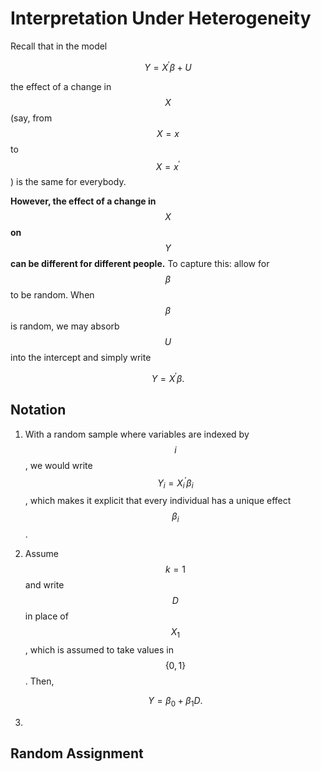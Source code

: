 # Interpretation Under Heterogeneity

Recall that in the model

$$
Y=X^{\prime} \beta+U
$$

the effect of a change in $$X$$ (say, from $$X=x$$ to $$X=x^{\prime}$$ ) is the same for everybody.

**However, the effect of a change in** $$X$$ **on** $$Y$$ **can be different for different people.** To capture this: allow for $$\beta$$ to be random. When $$\beta$$ is random, we may absorb $$U$$ into the intercept and simply write

$$
Y=X^{\prime} \beta .
$$

## Notation

1. With a random sample where variables are indexed by $$i$$, we would write $$Y_i=X_i^{\prime} \beta_i$$, which makes it explicit that every individual has a unique effect $$\beta_i$$.
2.  Assume $$k=1$$ and write $$D$$ in place of $$X_1$$, which is assumed to take values in $$\{0,1\}$$. Then,

    $$
    Y=\beta_0+\beta_1 D .
    $$
3.



## Random Assignment





